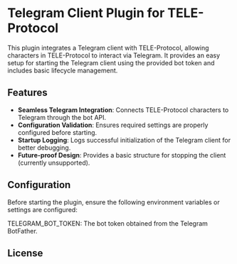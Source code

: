 # Telegram Client Plugin for TELE-Protocol

This plugin integrates a Telegram client with TELE-Protocol, allowing characters in TELE-Protocol to interact via Telegram. It provides an easy setup for starting the Telegram client using the provided bot token and includes basic lifecycle management.

## Features

- **Seamless Telegram Integration**: Connects TELE-Protocol characters to Telegram through the bot API.
- **Configuration Validation**: Ensures required settings are properly configured before starting.
- **Startup Logging**: Logs successful initialization of the Telegram client for better debugging.
- **Future-proof Design**: Provides a basic structure for stopping the client (currently unsupported).

## Configuration

Before starting the plugin, ensure the following environment variables or settings are configured:

TELEGRAM_BOT_TOKEN: The bot token obtained from the Telegram BotFather.

## License

